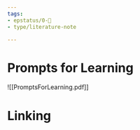 ```yaml
---
tags: 
- epstatus/0-🌰
- type/literature-note

---
```

# Prompts for Learning
![[PromptsForLearning.pdf]]


# Linking


